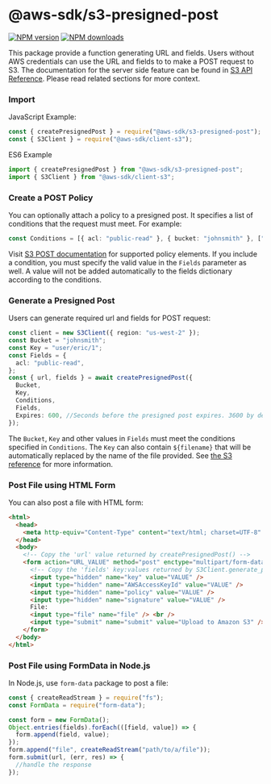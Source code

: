 # @aws-sdk/s3-presigned-post

[![NPM version](https://img.shields.io/npm/v/@aws-sdk/s3-presigned-post/latest.svg)](https://www.npmjs.com/package/@aws-sdk/s3-presigned-post)
[![NPM downloads](https://img.shields.io/npm/dm/@aws-sdk/s3-presigned-post.svg)](https://www.npmjs.com/package/@aws-sdk/s3-presigned-post)

This package provide a function generating URL and fields. Users without AWS credentials can use the URL and fields to
to make a POST request to S3. The documentation for the server side feature can be found in [S3 API Reference](https://docs.aws.amazon.com/AmazonS3/latest/API/sigv4-UsingHTTPPOST.html). Please read related sections for more context.

### Import

JavaScript Example:

```javascript
const { createPresignedPost } = require("@aws-sdk/s3-presigned-post");
const { S3Client } = require("@aws-sdk/client-s3");
```

ES6 Example

```javascript
import { createPresignedPost } from "@aws-sdk/s3-presigned-post";
import { S3Client } from "@aws-sdk/client-s3";
```

### Create a POST Policy

You can optionally attach a policy to a presigned post. It specifies a list of conditions that the request must meet.
For example:

```typescript
const Conditions = [{ acl: "public-read" }, { bucket: "johnsmith" }, ["starts-with", "$key", "user/eric/"]];
```

Visit [S3 POST documentation](https://docs.aws.amazon.com/AmazonS3/latest/API/sigv4-HTTPPOSTConstructPolicy.html)
for supported policy elements. If you include a condition, you must specify the valid value in the `Fields` parameter
as well. A value will not be added automatically to the fields dictionary according to the conditions.

### Generate a Presigned Post

Users can generate required url and fields for POST request:

```typescript
const client = new S3Client({ region: "us-west-2" });
const Bucket = "johnsmith";
const Key = "user/eric/1";
const Fields = {
  acl: "public-read",
};
const { url, fields } = await createPresignedPost({
  Bucket,
  Key,
  Conditions,
  Fields,
  Expires: 600, //Seconds before the presigned post expires. 3600 by default.
});
```

The `Bucket`, `Key` and other values in `Fields` must meet the conditions specified in `Conditions`. The `Key` can also
contain `${filename}` that will be automatically replaced by the name of the file provided. See [the S3 reference](https://docs.aws.amazon.com/AmazonS3/latest/API/sigv4-HTTPPOSTForms.html#sigv4-HTTPPOSTFormFields)
for more information.

### Post File using HTML Form

You can also post a file with HTML form:

```html
<html>
  <head>
    <meta http-equiv="Content-Type" content="text/html; charset=UTF-8" />
  </head>
  <body>
    <!-- Copy the 'url' value returned by createPresignedPost() -->
    <form action="URL_VALUE" method="post" enctype="multipart/form-data">
      <!-- Copy the 'fields' key:values returned by S3Client.generate_presigned_post() -->
      <input type="hidden" name="key" value="VALUE" />
      <input type="hidden" name="AWSAccessKeyId" value="VALUE" />
      <input type="hidden" name="policy" value="VALUE" />
      <input type="hidden" name="signature" value="VALUE" />
      File:
      <input type="file" name="file" /> <br />
      <input type="submit" name="submit" value="Upload to Amazon S3" />
    </form>
  </body>
</html>
```

### Post File using FormData in Node.js

In Node.js, use `form-data` package to post a file:

```typescript
const { createReadStream } = require("fs");
const FormData = require("form-data");

const form = new FormData();
Object.entries(fields).forEach(([field, value]) => {
  form.append(field, value);
});
form.append("file", createReadStream("path/to/a/file"));
form.submit(url, (err, res) => {
  //handle the response
});
```
